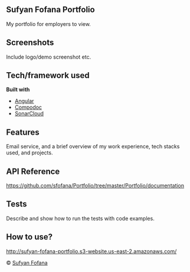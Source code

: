 ## Sufyan Fofana Portfolio
My portfolio for employers to view.
 
 ## Screenshots
 Include logo/demo screenshot etc.

 ## Tech/framework used
 <b>Built with</b>
 - [Angular](https://compodoc.app)
 - [Compodoc](https://electron.atom.io)
 - [SonarCloud](https://sonarcloud.io)

 ## Features
 Email service, and a brief overview of my work experience, tech stacks used, and projects.

 ## API Reference
 https://github.com/sfofana/Portfolio/tree/master/Portfolio/documentation

 ## Tests
 Describe and show how to run the tests with code examples.

 ## How to use?
 http://sufyan-fofana-portfolio.s3-website.us-east-2.amazonaws.com/

 © [Sufyan Fofana]()
